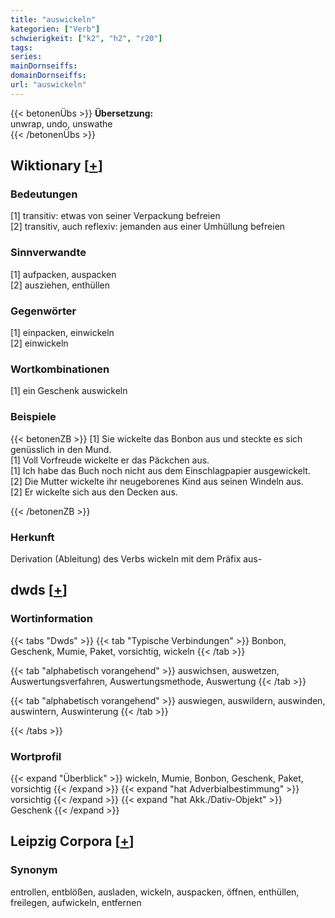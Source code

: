 ```yaml
---
title: "auswickeln"
kategorien: ["Verb"]
schwierigkeit: ["k2", "h2", "r20"]
tags:
series:
mainDornseiffs:
domainDornseiffs:
url: "auswickeln"
---
```


{{< betonenÜbs >}}
**Übersetzung:**  
unwrap, undo, unswathe  
{{< /betonenÜbs >}}

## Wiktionary [[+](https://de.wiktionary.org/wiki/auswickeln)]

### Bedeutungen
[1] transitiv: etwas von seiner Verpackung befreien  
[2] transitiv, auch reflexiv: jemanden aus einer Umhüllung befreien  

### Sinnverwandte
[1] aufpacken, auspacken  
[2] ausziehen, enthüllen  

### Gegenwörter
[1] einpacken, einwickeln  
[2] einwickeln  

### Wortkombinationen
[1] ein Geschenk auswickeln  

### Beispiele
{{< betonenZB >}}
[1] Sie wickelte das Bonbon aus und steckte es sich genüsslich in den Mund.  
[1] Voll Vorfreude wickelte er das Päckchen aus.  
[1] Ich habe das Buch noch nicht aus dem Einschlagpapier ausgewickelt.  
[2] Die Mutter wickelte ihr neugeborenes Kind aus seinen Windeln aus.  
[2] Er wickelte sich aus den Decken aus.  

{{< /betonenZB >}}
### Herkunft
Derivation (Ableitung) des Verbs wickeln mit dem Präfix aus-  



## dwds [[+](https://www.dwds.de/wb/auswickeln)]

### Wortinformation
{{< tabs "Dwds" >}}
{{< tab "Typische Verbindungen" >}}
Bonbon, Geschenk, Mumie, Paket, vorsichtig, wickeln
{{< /tab >}}

{{< tab "alphabetisch vorangehend" >}}
auswichsen, auswetzen, Auswertungsverfahren, Auswertungsmethode, Auswertung
{{< /tab >}}

{{< tab "alphabetisch vorangehend" >}}
auswiegen, auswildern, auswinden, auswintern, Auswinterung
{{< /tab >}}

{{< /tabs >}}

### Wortprofil
{{< expand "Überblick" >}} wickeln, Mumie, Bonbon, Geschenk, Paket, vorsichtig {{< /expand >}}
{{< expand "hat Adverbialbestimmung" >}} vorsichtig {{< /expand >}}
{{< expand "hat Akk./Dativ-Objekt" >}} Geschenk {{< /expand >}}

## Leipzig Corpora [[+](https://corpora.uni-leipzig.de/en/res?word=auswickeln&corpusId=deu_newscrawl-public_2018)]


### Synonym
entrollen, entblößen, ausladen, wickeln, auspacken, öffnen, enthüllen, freilegen, aufwickeln, entfernen

